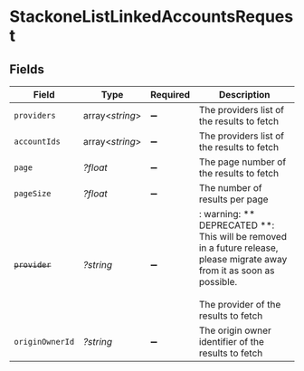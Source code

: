 # StackoneListLinkedAccountsRequest


## Fields

| Field                                                                                                                                                         | Type                                                                                                                                                          | Required                                                                                                                                                      | Description                                                                                                                                                   |
| ------------------------------------------------------------------------------------------------------------------------------------------------------------- | ------------------------------------------------------------------------------------------------------------------------------------------------------------- | ------------------------------------------------------------------------------------------------------------------------------------------------------------- | ------------------------------------------------------------------------------------------------------------------------------------------------------------- |
| `providers`                                                                                                                                                   | array<*string*>                                                                                                                                               | :heavy_minus_sign:                                                                                                                                            | The providers list of the results to fetch                                                                                                                    |
| `accountIds`                                                                                                                                                  | array<*string*>                                                                                                                                               | :heavy_minus_sign:                                                                                                                                            | The providers list of the results to fetch                                                                                                                    |
| `page`                                                                                                                                                        | *?float*                                                                                                                                                      | :heavy_minus_sign:                                                                                                                                            | The page number of the results to fetch                                                                                                                       |
| `pageSize`                                                                                                                                                    | *?float*                                                                                                                                                      | :heavy_minus_sign:                                                                                                                                            | The number of results per page                                                                                                                                |
| ~~`provider`~~                                                                                                                                                | *?string*                                                                                                                                                     | :heavy_minus_sign:                                                                                                                                            | : warning: ** DEPRECATED **: This will be removed in a future release, please migrate away from it as soon as possible.<br/><br/>The provider of the results to fetch |
| `originOwnerId`                                                                                                                                               | *?string*                                                                                                                                                     | :heavy_minus_sign:                                                                                                                                            | The origin owner identifier of the results to fetch                                                                                                           |